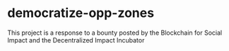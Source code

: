 # democratize-opp-zones
This project is a response to a bounty posted by the Blockchain for Social Impact and the Decentralized Impact Incubator

